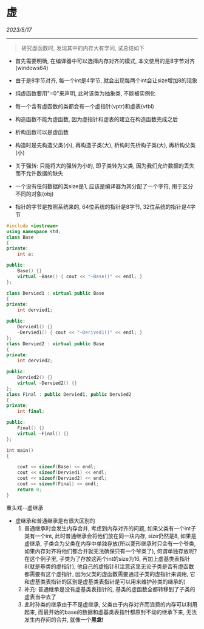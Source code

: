 # 虚

*2023/5/17*

---

> 研究虚函数时, 发现其中的内存大有学问, 试总结如下

- 首先需要明确, 在编译器中可以选择内存对齐的模式, 本文使用的是8字节对齐(windows64)
- 由于是8字节对齐, 每一个int是4字节, 就会出现每两个int会让size增加8的现象
- 纯虚函数要用"=0"来声明, 此时该类为抽象类, 不能被实例化
- 每一个含有虚函数的类都会有一个虚指针(vptr)和虚表(vtbl)
- 构造函数不能为虚函数, 因为虚指针和虚表的建立在构造函数完成之后
- 析构函数可以是虚函数
- 构造时是先构造父类(小), 再构造子类(大), 析构时先析构子类(大), 再析构父类(小)
- 关于强转: 只能将大的强转为小的, 即子类转为父类, 因为我们允许数据的丢失而不允许数据的缺失

- 一个没有任何数据的类size是1, 应该是编译器为其分配了一个字符, 用于区分不同的对象(obj)

- 指针的字节是按照系统来的, 64位系统的指针是8字节, 32位系统的指针是4字节



```cpp
#include <iostream>
using namespace std;
class Base
{
private:
    int a;

public:
    Base() {}
    virtual ~Base() { cout << "~Base()" << endl; }
};

class Dervied1 : virtual public Base
{
private:
    int dervied1;

public:
    Dervied1() {}
    ~Dervied1() { cout << "~Derived1()" << endl; }
};
class Dervied2 : virtual public Base
{
private:
    int dervied2;

public:
    Dervied2() {}
    virtual ~Dervied2() {}
};
class Final : public Dervied1, public Dervied2
{
private:
    int final;

public:
    Final() {}
    virtual ~Final() {}
};

int main()
{

    cout << sizeof(Base) << endl;
    cout << sizeof(Dervied1) << endl;
    cout << sizeof(Dervied2) << endl;
    cout << sizeof(Final) << endl;
    return 0;
}
```



重头戏--虚继承

- 虚继承和普通继承是有很大区别的
  1. 普通继承时会发生内存合并, 考虑到内存对齐的问题, 如果父类有一个int子类有一个int, 此时普通继承会将他们放在同一块内存, size仍然是8, 如果是虚继承, 子类会为父类在内存中单独存放(所以菱形继承时只会有一个爷类, 如果内存对齐将他们都合并就无法确保只有一个爷类了), 何谓单独存放呢? 在这个例子里, 子类为了存放这两个int的size为16, 再加上虚基类表指针8(就是基类的虚指针), 他自己的虚指针8(注意这里无论子类是否有虚函数都需要有这个虚指针, 因为父类的虚函数需要通过子类的虚指针来调用, 它和虚基类表指针的区别是虚基类表指针是可以用来维护孙类的继承的)
  2. 补充: 普通继承是没有虚基类表指针的, 基类的虚函数全都转移到了子类的虚表当中去了
  3. 此时孙类的继承由于不是虚继承, 父类由于内存对齐而浪费的内存可以利用起来, 而最开始的base的数据和虚基类表指针都原封不动的继承下来, 无法发生内存间的合并, 就像一个**黑盒!**